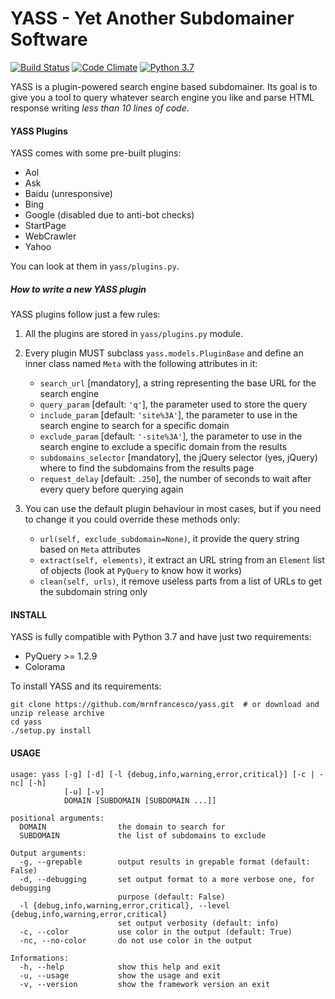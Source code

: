 # YASS - Yet Another Subdomainer Software

[![Build Status](https://travis-ci.org/mrnfrancesco/yass.svg?branch=master)](https://travis-ci.org/mrnfrancesco/yass)
[![Code Climate](https://codeclimate.com/github/mrnfrancesco/yass/badges/gpa.svg)](https://codeclimate.com/github/mrnfrancesco/yass)
[![Python 3.7](https://img.shields.io/badge/python-3.7-blue.svg)](https://www.python.org/downloads/release/python-374/)

YASS is a plugin-powered search engine based subdomainer.
Its goal is to give you a tool to query whatever search engine you like and parse HTML response writing *less than 10 lines of code*.

#### YASS Plugins
YASS comes with some pre-built plugins:

- Aol
- Ask
- Baidu (unresponsive)
- Bing
- Google (disabled due to anti-bot checks)
- StartPage
- WebCrawler
- Yahoo

You can look at them in `yass/plugins.py`.

##### How to write a new YASS plugin

YASS plugins follow just a few rules:

1. All the plugins are stored in `yass/plugins.py` module.

2. Every plugin MUST subclass `yass.models.PluginBase` and define an inner class named `Meta` with the following attributes in it:

    - `search_url` [mandatory],  a string representing the base URL for the search engine
    - `query_param` [default: `'q'`], the parameter used to store the query
    - `include_param` [default: `'site%3A'`], the parameter to use in the search engine to search for a specific domain
    - `exclude_param` [default: `'-site%3A'`], the parameter to use in the search engine to exclude a specific domain from the results
    - `subdomains_selector` [mandatory], the jQuery selector (yes, jQuery) where to find the subdomains from the results page
    - `request_delay` [default: `.250`], the number of seconds to wait after every query before querying again

3. You can use the default plugin behaviour in most cases, but if you need to change it you could override these methods only:

    - `url(self, exclude_subdomain=None)`, it provide the query string based on `Meta` attributes
    - `extract(self, elements)`, it extract an URL string from an `Element` list of objects (look at `PyQuery` to know how it works)
    - `clean(self, urls)`, it remove useless parts from a list of URLs to get the subdomain string only

#### INSTALL

YASS is fully compatible with Python 3.7 and have just two requirements:

- PyQuery >= 1.2.9
- Colorama

To install YASS and its requirements:

    git clone https://github.com/mrnfrancesco/yass.git  # or download and unzip release archive
    cd yass
    ./setup.py install

#### USAGE

    usage: yass [-g] [-d] [-l {debug,info,warning,error,critical}] [-c | -nc] [-h]
                [-u] [-v]
                DOMAIN [SUBDOMAIN [SUBDOMAIN ...]]
    
    positional arguments:
      DOMAIN                the domain to search for
      SUBDOMAIN             the list of subdomains to exclude
    
    Output arguments:
      -g, --grepable        output results in grepable format (default: False)
      -d, --debugging       set output format to a more verbose one, for debugging
                            purpose (default: False)
      -l {debug,info,warning,error,critical}, --level {debug,info,warning,error,critical}
                            set output verbosity (default: info)
      -c, --color           use color in the output (default: True)
      -nc, --no-color       do not use color in the output
    
    Informations:
      -h, --help            show this help and exit
      -u, --usage           show the usage and exit
      -v, --version         show the framework version an exit
